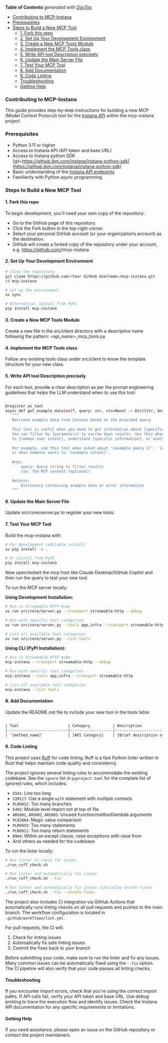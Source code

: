 <!-- START doctoc generated TOC please keep comment here to allow auto update -->
<!-- DON'T EDIT THIS SECTION, INSTEAD RE-RUN doctoc TO UPDATE -->
**Table of Contents**  *generated with [DocToc](https://github.com/thlorenz/doctoc)*

- [Contributing to MCP-Instana](#contributing-to-mcp-instana)
- [Prerequisites](#prerequisites)
- [Steps to Build a New MCP Tool](#steps-to-build-a-new-mcp-tool)
  - [1. Fork this repo](#1-fork-this-repo)
  - [2. Set Up Your Development Environment](#2-set-up-your-development-environment)
  - [3. Create a New MCP Tools Module](#3-create-a-new-mcp-tools-module)
  - [4. Implement the MCP Tools class](#4-implement-the-mcp-tools-class)
  - [5. Write API tool Description precisely](#5-write-api-tool-description-precisely)
  - [6. Update the Main Server File](#6-update-the-main-server-file)
  - [7. Test Your MCP Tool](#7-test-your-mcp-tool)
  - [8. Add Documentation](#8-add-documentation)
  - [9. Code Linting](#9-code-linting)
  - [Troubleshooting](#troubleshooting)
  - [Getting Help](#getting-help)

<!-- END doctoc generated TOC please keep comment here to allow auto update -->

### Contributing to MCP-Instana

This guide provides step-by-step instructions for building a new MCP (Model Context Protocol) tool for the [Instana API](https://developer.ibm.com/apis/catalog/instana--instana-rest-api/Introduction) within the mcp-instana project.

### Prerequisites

- Python 3.11 or higher
- Access to Instana API (API token and base URL)
- Access to Instana python SDK [git+https://github.ibm.com/instana/instana-python-sdk](https://github.ibm.com/instana/instana-python-sdk)
- Basic understanding of the [Instana API endpoints](https://developer.ibm.com/apis/catalog/instana--instana-rest-api/Introduction)
- Familiarity with Python async programming

### Steps to Build a New MCP Tool

#### 1. Fork this repo

To begin development, you’ll need your own copy of the repository:

- Go to the GitHub page of this repository.
- Click the Fork button in the top-right corner.
- Select your personal GitHub account (or your organization’s account) as the destination.
- GitHub will create a forked copy of the repository under your account, e.g. https://github.com/<Your GitHub Username>/mcp-instana

#### 2. Set Up Your Development Environment

```bash
# Clone the repository
git clone https://github.com/<Your GitHub Username>/mcp-instana.git
cd mcp-instana

# Set up the environment
uv sync

# Alternative: Install from PyPI
pip install mcp-instana
```

#### 3. Create a New MCP Tools Module

Create a new file in the src/client directory with a descriptive name following the pattern: <api_name>_mcp_tools.py

#### 4. Implement the MCP Tools class

Follow any existing tools class under src/client to know the template structure for your new class.

#### 5. Write API tool Description precisely

For each tool, provide a clear description as per the prompt engineering guidelines that helps the LLM understand when to use this tool:
 

 ```bash

 @register_as_tool
async def get_example_data(self, query: str, ctx=None) -> Dict[str, Any]:
    """
    Retrieve example data from Instana based on the provided query.
    
    This tool is useful when you need to get information about [specific use case].
    You can filter by [parameters] to narrow down results. Use this when you want
    to [common user intent], understand [specific information], or analyze [metrics/data].
    
    For example, use this tool when asked about '[example query 1]', '[example query 2]',
    or when someone wants to '[example intent]'.
    
    Args:
        query: Query string to filter results
        ctx: The MCP context (optional)
        
    Returns:
        Dictionary containing example data or error information
    """
 ```


#### 6. Update the Main Server File

Update src/core/server.py to register your new tools:

#### 7. Test Your MCP Tool

Build the mcp-instana with:

```bash
# For development (editable install)
uv pip install -e .

# Or install from PyPI
pip install mcp-instana
```

Now open/restart the mcp host like Claude Desktop/GitHub Copilot and then run the query to test your new tool.

To run the MCP server locally:

**Using Development Installation:**
```bash
# Run in Streamable HTTP mode
uv run src/core/server.py --transport streamable-http --debug

# Run with specific tool categories
uv run src/core/server.py --tools app,infra --transport streamable-http

# List all available tool categories
uv run src/core/server.py --list-tools
```

**Using CLI (PyPI Installation):**
```bash
# Run in Streamable HTTP mode
mcp-instana --transport streamable-http --debug

# Run with specific tool categories
mcp-instana --tools app,infra --transport streamable-http

# List all available tool categories
mcp-instana --list-tools
```

#### 8. Add Documentation
Update the README.md file to include your new tool in the tools table:

```bash

| Tool                      | Category          | Description                              |
|---------------------------|-------------------|------------------------------------------|
| `[method_name]`           | [API Category]    | [Brief description of what the tool does]|
```

#### 9. Code Linting

This project uses [Ruff](https://github.com/astral-sh/ruff) for code linting. Ruff is a fast Python linter written in Rust that helps maintain code quality and consistency.

The project ignores several linting rules to accommodate the existing codebase. See the `ignore` list in `pyproject.toml` for the complete list of ignored rules, which includes:

- `E501`: Line too long
- `SIM117`: Use a single `with` statement with multiple contexts
- `PLR0912`: Too many branches
- `E402`: Module level import not at top of file
- `ARG001`, `ARG002`, `ARG005`: Unused function/method/lambda arguments
- `PLR2004`: Magic value comparison
- `PLR0915`: Too many statements
- `PLR0911`: Too many return statements
- `B904`: Within an except clause, raise exceptions with raise from
- And others as needed for the codebase

To run the linter locally:

```bash
# Run linter to check for issues
./run_ruff_check.sh

# Run linter and automatically fix issues
./run_ruff_check.sh --fix

# Run linter and automatically fix issues (including unsafe fixes)
./run_ruff_check.sh --fix --unsafe-fixes
```

The project also includes CI integration via GitHub Actions that automatically runs linting checks on all pull requests and pushes to the main branch. The workflow configuration is located in `.github/workflows/lint.yml`.

For pull requests, the CI will:
1. Check for linting issues
2. Automatically fix safe linting issues
3. Commit the fixes back to your branch

Before submitting your code, make sure to run the linter and fix any issues. Many common issues can be automatically fixed using the `--fix` option. The CI pipeline will also verify that your code passes all linting checks.

#### Troubleshooting

If you encounter import errors, check that you're using the correct import paths.
If API calls fail, verify your API token and base URL.
Use debug printing to trace the execution flow and identify issues.
Check the Instana API documentation for any specific requirements or limitations.

#### Getting Help

If you need assistance, please open an issue on the GitHub repository or contact the project maintainers.
